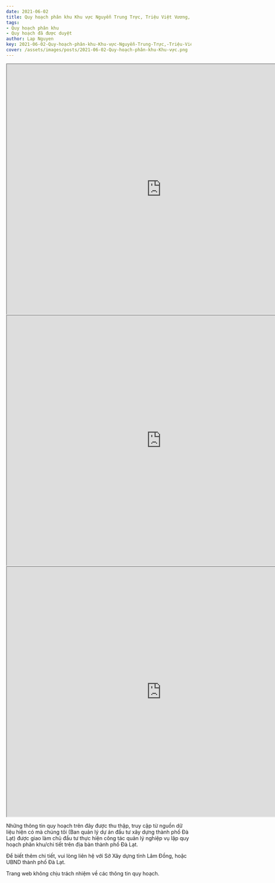 ```yaml
---
date: 2021-06-02
title: Quy hoạch phân khu Khu vực Nguyễn Trung Trực, Triệu Việt Vương, An Bình (Khu A6) Phường 3 & 4, TP Đà Lạt
tags:
- Quy hoạch phân khu
- Quy hoạch đã được duyệt
author: Lap Nguyen
key: 2021-06-02-Quy-hoạch-phân-khu-Khu-vực-Nguyễn-Trung-Trực,-Triệu-Việt-Vương,-An-Bình-(Khu-A6)-Phường-3-&-4,-TP-Đà-Lạt
cover: /assets/images/posts/2021-06-02-Quy-hoạch-phân-khu-Khu-vực.png
---
```


<iframe src="https://drive.google.com/file/d/1eMk-H7hhFj3NE7hpgYHZKzjJbo1-dAfd/preview" width="840" height="680"></iframe>

<iframe src="https://drive.google.com/file/d/12lG_myK7HfRbra-IM8bCEEsKrGhGeqds/preview" width="840" height="680"></iframe>

<iframe src="https://drive.google.com/file/d/1Ug-TJrgyshr7JPP31stPAc0klzAKFEBy/preview" width="840" height="680"></iframe>

Những thông tin quy hoạch trên đây được thu thập, truy cập từ nguồn dữ liệu hiện có mà chúng tôi 
(Ban quản lý dự án đầu tư xây dựng thành phố Đà Lạt) được giao làm chủ đầu tư thực hiện công tác quản lý nghiệp vụ 
lập quy hoạch phân khu/chi tiết trên địa bàn thành phố Đà Lạt.

Để biết thêm chi tiết, vui lòng liên hệ với Sở Xây dựng tỉnh Lâm Đồng, hoặc UBND thành phố Đà Lạt.

Trang web không chịu trách nhiệm về các thông tin quy hoạch.
